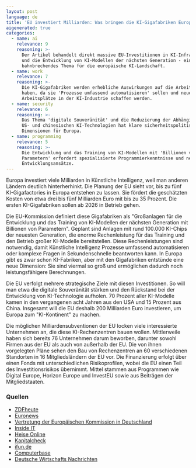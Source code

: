 ```yaml
---
layout: post
language: de
title: 'EU investiert Milliarden: Was bringen die KI-Gigafabriken Europa?'
aigenerated: true
categories:
  - name: ai
    relevance: 9
    reasoning: >-
      Der Artikel behandelt direkt massive EU-Investitionen in KI-Infrastruktur
      und die Entwicklung von KI-Modellen der nächsten Generation - ein
      bahnbrechendes Thema für die europäische KI-Landschaft.
  - name: work
    relevance: 7
    reasoning: >-
      Die KI-Gigafabriken werden erhebliche Auswirkungen auf die Arbeitswelt
      haben, da sie 'Prozesse umfassend automatisieren' sollen und neue
      Arbeitsplätze in der KI-Industrie schaffen werden.
  - name: security
    relevance: 6
    reasoning: >-
      Das Thema 'digitale Souveränität' und die Reduzierung der Abhängigkeit von
      US- und chinesischen KI-Technologien hat klare sicherheitspolitische
      Dimensionen für Europa.
  - name: programming
    relevance: 5
    reasoning: >-
      Die Entwicklung und das Training von KI-Modellen mit 'Billionen von
      Parametern' erfordert spezialisierte Programmierkenntnisse und neue
      Entwicklungsansätze.
---
```


Europa investiert viele Milliarden in Künstliche Intelligenz, weil man anderen Ländern deutlich hinterherhinkt. Die Planung der EU sieht vor, bis zu fünf KI-Gigafactories in Europa entstehen zu lassen. Sie fördert die geschätzten Kosten von etwa drei bis fünf Milliarden Euro mit bis zu 35 Prozent. Die ersten KI-Gigafabriken sollen ab 2026 in Betrieb gehen.

<!--more-->

Die EU-Kommission definiert diese Gigafabriken als "Großanlagen für die Entwicklung und das Training von KI-Modellen der nächsten Generation mit Billionen von Parametern". Geplant sind Anlagen mit rund 100.000 KI-Chips der neuesten Generation, die enorme Rechenleistung für das Training und den Betrieb großer KI-Modelle bereitstellen. Diese Rechenleistungen sind notwendig, damit Künstliche Intelligenz Prozesse umfassend automatisieren oder komplexe Fragen in Sekundenschnelle beantworten kann. In Europa gibt es zwar schon KI-Fabriken, aber mit den Gigafabriken entstünde eine neue Dimension: Sie sind viermal so groß und ermöglichen dadurch noch leistungsfähigere Berechnungen.

Die EU verfolgt mehrere strategische Ziele mit diesen Investitionen. So will man etwa die digitale Souveränität stärken und den Rückstand bei der Entwicklung von KI-Technologie aufholen. 70 Prozent aller KI-Modelle kamen in den vergangenen acht Jahren aus den USA und 15 Prozent aus China. Insgesamt will die EU deshalb 200 Milliarden Euro investieren, um Europa zum "KI-Kontinent" zu machen.

Die möglichen Milliardensubventionen der EU locken viele interessierte Unternehmen an, die diese KI-Rechenzentren bauen wollen. Mittlerweile haben sich bereits 76 Unternehmen darum beworben, darunter sowohl Firmen aus der EU als auch von außerhalb der EU. Die von ihnen vorgelegten Pläne sehen den Bau von Rechenzentren an 60 verschiedenen Standorten in 16 Mitgliedsländern der EU vor. Die Finanzierung erfolgt über einen Fonds mit unterschiedlichen Risikoprofilen, wobei die EU einen Teil des Investitionsrisikos übernimmt. Mittel stammen aus Programmen wie Digital Europe, Horizon Europe und InvestEU sowie aus Beiträgen der Mitgliedstaaten.

### Quellen
- [ZDFheute](https://www.zdfheute.de/politik/ausland/eu-ki-chips-kuenstliche-intelligenz-fabriken-100.html)
- [Euronews](https://de.euronews.com/next/2025/07/01/europa-baut-ki-gigafabriken-das-sind-die-grossten-investoren)
- [Vertretung der Europäischen Kommission in Deutschland](https://germany.representation.ec.europa.eu/news/ki-gigafabriken-76-interessenten-wollen-16-eu-landern-kunstliche-intelligenz-investieren-2025-07-01_de)
- [Inside IT](https://www.inside-it.ch/grosses-interesse-an-den-ki-gigafabriken-der-eu-20250701)
- [Heise Online](https://www.heise.de/news/Milliardeninvestitionen-76-Interessenten-wollen-KI-Gigafabriken-in-der-EU-bauen-10465243.html)
- [Kapitalcheck](https://kapitalcheck.de/2025/06/21/der-wettlauf-um-europas-erste-ki-gigafabrik-deutschland-im-fokus/)
- [ifun.de](https://www.ifun.de/investai-eu-wird-200-milliarden-in-ki-gigafabriken-investieren-248411/)
- [Computerbase](https://www.computerbase.de/news/netzpolitik/aufbau-von-ki-gigafabriken-eu-kuendigt-200-mrd-paket-fuer-ki-entwicklung-an.91369/)
- [Deutsche Wirtschafts Nachrichten](https://deutsche-wirtschafts-nachrichten.de/714784/eu-investiert-milliarden-in-eigene-ki-gigafabriken-bruessel-will-abhaengigkeit-von-us-datenmonopolen-beenden)
